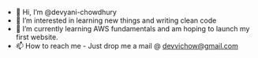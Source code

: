 - 👋 Hi, I’m @devyani-chowdhury
- 👀 I’m interested in learning new things and writing clean code
- 🌱 I’m currently learning AWS fundamentals and am hoping to launch my first website.
- 📫 How to reach me - Just drop me a mail @ devvichow@gmail.com

<!---
devyani-chowdhury/devyani-chowdhury is a ✨ special ✨ repository because its `README.md` (this file) appears on your GitHub profile.
You can click the Preview link to take a look at your changes.
--->
